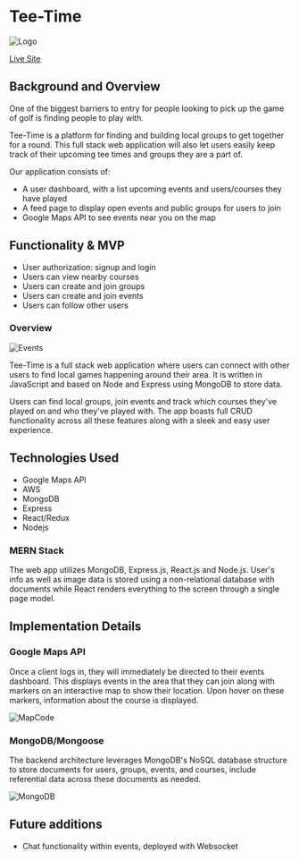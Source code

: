 # Tee-Time

![Logo](logo.png)

<a href="https://tee-time-application.herokuapp.com/" target="_blank">Live Site</a>

## Background and Overview 
One of the biggest barriers to entry for people looking to pick up the game of golf is finding people to play with.

Tee-Time is a platform for finding and building local groups to get together for a round. This full stack web application will also let users easily keep track of their upcoming tee times and groups they are a part of.

Our application consists of:
* A user dashboard, with a list upcoming events and users/courses they have played
* A feed page to display open events and public groups for users to join
* Google Maps API to see events near you on the map

## Functionality & MVP 
* User authorization: signup and login 
* Users can view nearby courses 
* Users can create and join groups 
* Users can create and join events 
* Users can follow other users 

### Overview

![Events](events.png)

Tee-Time is a full stack web application where users can connect with other users to find local games happening around their area. It is written in JavaScript and based on Node and Express using MongoDB to store data. 

Users can find local groups, join events and track which courses they've played on and who they've played with. The app boasts full CRUD functionality across all these features along with a sleek and easy user experience.

## Technologies Used
* Google Maps API 
* AWS 
* MongoDB
* Express 
* React/Redux 
* Nodejs

### MERN Stack

The web app utilizes MongoDB, Express.js, React.js and Node.js. User's info as well as image data is stored using a non-relational database with documents while React renders everything to the screen through a single page model.

## Implementation Details

### Google Maps API

Once a client logs in, they will immediately be directed to their events dashboard. This displays events in the area that they can join along with markers on an interactive map to show their location. Upon hover on these markers, information about the course is displayed.

![MapCode](map_code.png)

### MongoDB/Mongoose

The backend architecture leverages MongoDB's NoSQL database structure to store documents for users, groups, events, and courses, include referential data across these documents as needed.

![MongoDB](mongo.png)

## Future additions

* Chat functionality within events, deployed with Websocket

